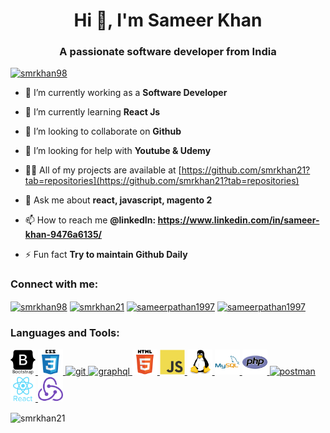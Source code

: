<h1 align="center">Hi 👋, I'm Sameer Khan</h1>
<h3 align="center">A passionate software developer from India</h3>

<p align="left"> <a href="https://twitter.com/smrkhan98" target="blank"><img src="https://img.shields.io/twitter/follow/smrkhan98?logo=twitter&style=for-the-badge" alt="smrkhan98" /></a> </p>

- 🔭 I’m currently working as a **Software Developer**

- 🌱 I’m currently learning **React Js**

- 👯 I’m looking to collaborate on **Github**

- 🤝 I’m looking for help with **Youtube & Udemy**

- 👨‍💻 All of my projects are available at [https://github.com/smrkhan21?tab=repositories](https://github.com/smrkhan21?tab=repositories)

- 💬 Ask me about **react, javascript, magento 2**

- 📫 How to reach me **@linkedIn: https://www.linkedin.com/in/sameer-khan-9476a6135/**

- ⚡ Fun fact **Try to maintain Github Daily**

<h3 align="left">Connect with me:</h3>
<p align="left">
<a href="https://twitter.com/smrkhan98" target="blank"><img align="center" src="https://raw.githubusercontent.com/rahuldkjain/github-profile-readme-generator/master/src/images/icons/Social/twitter.svg" alt="smrkhan98" height="30" width="40" /></a>
<a href="https://linkedin.com/in/smrkhan21" target="blank"><img align="center" src="https://raw.githubusercontent.com/rahuldkjain/github-profile-readme-generator/master/src/images/icons/Social/linked-in-alt.svg" alt="smrkhan21" height="30" width="40" /></a>
<a href="https://codesandbox.com/sameerpathan1997" target="blank"><img align="center" src="https://raw.githubusercontent.com/rahuldkjain/github-profile-readme-generator/master/src/images/icons/Social/codesandbox.svg" alt="sameerpathan1997" height="30" width="40" /></a>
<a href="https://www.leetcode.com/sameerpathan1997" target="blank"><img align="center" src="https://raw.githubusercontent.com/rahuldkjain/github-profile-readme-generator/master/src/images/icons/Social/leet-code.svg" alt="sameerpathan1997" height="30" width="40" /></a>
</p>

<h3 align="left">Languages and Tools:</h3>
<p align="left"> <a href="https://getbootstrap.com" target="_blank" rel="noreferrer"> <img src="https://raw.githubusercontent.com/devicons/devicon/master/icons/bootstrap/bootstrap-plain-wordmark.svg" alt="bootstrap" width="40" height="40"/> </a> <a href="https://www.w3schools.com/css/" target="_blank" rel="noreferrer"> <img src="https://raw.githubusercontent.com/devicons/devicon/master/icons/css3/css3-original-wordmark.svg" alt="css3" width="40" height="40"/> </a> <a href="https://git-scm.com/" target="_blank" rel="noreferrer"> <img src="https://www.vectorlogo.zone/logos/git-scm/git-scm-icon.svg" alt="git" width="40" height="40"/> </a> <a href="https://graphql.org" target="_blank" rel="noreferrer"> <img src="https://www.vectorlogo.zone/logos/graphql/graphql-icon.svg" alt="graphql" width="40" height="40"/> </a> <a href="https://www.w3.org/html/" target="_blank" rel="noreferrer"> <img src="https://raw.githubusercontent.com/devicons/devicon/master/icons/html5/html5-original-wordmark.svg" alt="html5" width="40" height="40"/> </a> <a href="https://developer.mozilla.org/en-US/docs/Web/JavaScript" target="_blank" rel="noreferrer"> <img src="https://raw.githubusercontent.com/devicons/devicon/master/icons/javascript/javascript-original.svg" alt="javascript" width="40" height="40"/> </a> <a href="https://www.linux.org/" target="_blank" rel="noreferrer"> <img src="https://raw.githubusercontent.com/devicons/devicon/master/icons/linux/linux-original.svg" alt="linux" width="40" height="40"/> </a> <a href="https://www.mysql.com/" target="_blank" rel="noreferrer"> <img src="https://raw.githubusercontent.com/devicons/devicon/master/icons/mysql/mysql-original-wordmark.svg" alt="mysql" width="40" height="40"/> </a> <a href="https://www.php.net" target="_blank" rel="noreferrer"> <img src="https://raw.githubusercontent.com/devicons/devicon/master/icons/php/php-original.svg" alt="php" width="40" height="40"/> </a> <a href="https://postman.com" target="_blank" rel="noreferrer"> <img src="https://www.vectorlogo.zone/logos/getpostman/getpostman-icon.svg" alt="postman" width="40" height="40"/> </a> <a href="https://reactjs.org/" target="_blank" rel="noreferrer"> <img src="https://raw.githubusercontent.com/devicons/devicon/master/icons/react/react-original-wordmark.svg" alt="react" width="40" height="40"/> </a> <a href="https://redux.js.org" target="_blank" rel="noreferrer"> <img src="https://raw.githubusercontent.com/devicons/devicon/master/icons/redux/redux-original.svg" alt="redux" width="40" height="40"/> </a> </p>

<p><img align="center" src="https://github-readme-stats.vercel.app/api/top-langs?username=smrkhan21&show_icons=true&locale=en&layout=compact" alt="smrkhan21" /></p>

<!-- <p><img align="center" src="https://github-readme-streak-stats.herokuapp.com/?user=smrkhan21&" alt="smrkhan21" /></p> -->

